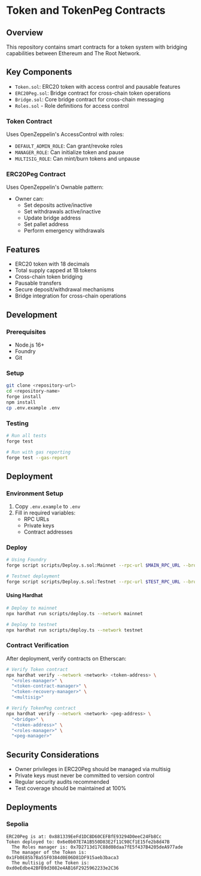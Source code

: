 # Token and TokenPeg Contracts

## Overview

This repository contains smart contracts for a token system with bridging capabilities between Ethereum and The Root Network.

## Key Components

- `Token.sol`: ERC20 token with access control and pausable features
- `ERC20Peg.sol`: Bridge contract for cross-chain token operations
- `Bridge.sol`: Core bridge contract for cross-chain messaging
- `Roles.sol` - Role definitions for access control

### Token Contract

Uses OpenZeppelin's AccessControl with roles:

- `DEFAULT_ADMIN_ROLE`: Can grant/revoke roles
- `MANAGER_ROLE`: Can initialize token and pause
- `MULTISIG_ROLE`: Can mint/burn tokens and unpause

### ERC20Peg Contract

Uses OpenZeppelin's Ownable pattern:

- Owner can:
  - Set deposits active/inactive
  - Set withdrawals active/inactive
  - Update bridge address
  - Set pallet address
  - Perform emergency withdrawals

## Features

- ERC20 token with 18 decimals
- Total supply capped at 1B tokens
- Cross-chain token bridging
- Pausable transfers
- Secure deposit/withdrawal mechanisms
- Bridge integration for cross-chain operations

## Development

### Prerequisites

- Node.js 16+
- Foundry
- Git

### Setup

```bash
git clone <repository-url>
cd <repository-name>
forge install
npm install
cp .env.example .env
```

### Testing

```bash
# Run all tests
forge test

# Run with gas reporting
forge test --gas-report
```

## Deployment

### Environment Setup

1. Copy `.env.example` to `.env`
2. Fill in required variables:
   - RPC URLs
   - Private keys
   - Contract addresses

### Deploy

```bash
# Using Foundry
forge script scripts/Deploy.s.sol:Mainnet --rpc-url $MAIN_RPC_URL --broadcast

# Testnet deployment
forge script scripts/Deploy.s.sol:Testnet --rpc-url $TEST_RPC_URL --broadcast
```

#### Using Hardhat

```bash
# Deploy to mainnet
npx hardhat run scripts/deploy.ts --network mainnet

# Deploy to testnet
npx hardhat run scripts/deploy.ts --network testnet
```

### Contract Verification

After deployment, verify contracts on Etherscan:

```bash
# Verify Token contract
npx hardhat verify --network <network> <token-address> \
  "<roles-manager>" \
  "<token-contract-manager>" \
  "<token-recovery-manager>" \
  "<multisig>"

# Verify TokenPeg contract
npx hardhat verify --network <network> <peg-address> \
  "<bridge>" \
  "<token-address>" \
  "<roles-manager>" \
  "<peg-manager>"
```

## Security Considerations

- Owner privileges in ERC20Peg should be managed via multisig
- Private keys must never be committed to version control
- Regular security audits recommended
- Test coverage should be maintained at 100%

## Deployments

### Sepolia

```
ERC20Peg is at: 0x881339EeFd1DC8D60CEFBfE93294D0eeC24Fb8Cc
Token deployed to: 0x6e0b07E7A1B550D83E2f11C98Cf1E15fe2b8d47B
  The Roles manager is: 0x7D2713d17C88d08daa7fE5f437B4205deA977ade
  The manager of the Token is: 0x1Fb0E85b7Ba55F0384d0E06D81DF915aeb3baca3
  The multisig of the Token is: 0xd0eEdbe42BFB9d3082e4AB16F2925962233e2C36

```
